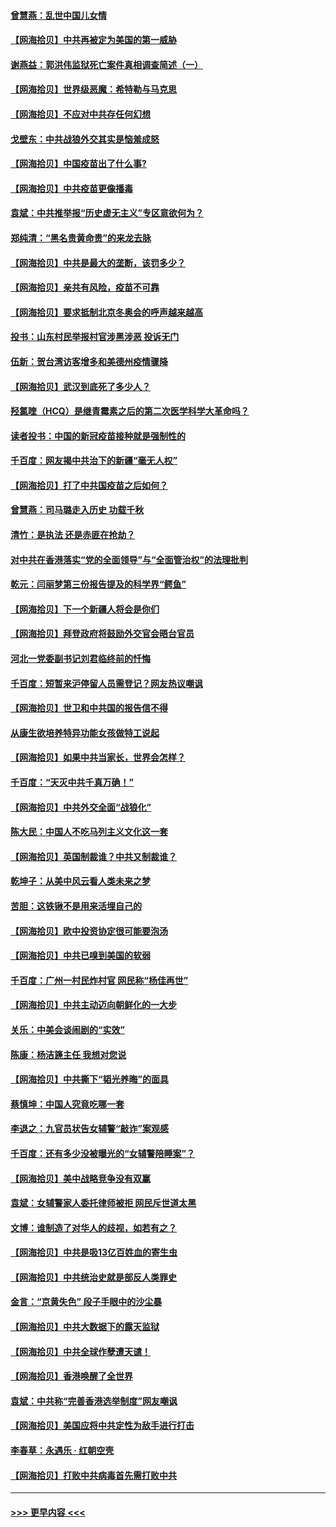 #### [曾慧燕：乱世中国儿女情](../pages/nsc993/n12887931.md?t=04190851) 
#### [【网海拾贝】中共再被定为美国的第一威胁](../pages/nsc993/n12887580.md?t=04190851) 
#### [谢燕益：郭洪伟监狱死亡案件真相调查简述（一）](../pages/nsc993/n12885648.md?t=04190851) 
#### [【网海拾贝】世界级恶魔：希特勒与马克思](../pages/nsc993/n12884062.md?t=04190851) 
#### [【网海拾贝】不应对中共存任何幻想](../pages/nsc993/n12881460.md?t=04190851) 
#### [戈壁东：中共战狼外交其实是恼羞成怒](../pages/nsc993/n12880392.md?t=04190851) 
#### [【网海拾贝】中国疫苗出了什么事?](../pages/nsc993/n12879124.md?t=04190851) 
#### [【网海拾贝】中共疫苗更像播毒](../pages/nsc993/n12876631.md?t=04190851) 
#### [袁斌：中共推举报“历史虚无主义”专区意欲何为？](../pages/nsc993/n12876530.md?t=04190851) 
#### [郑纯清：“黑名贵黄命贵”的来龙去脉](../pages/nsc993/n12875589.md?t=04190851) 
#### [【网海拾贝】中共是最大的垄断，该罚多少？](../pages/nsc993/n12874006.md?t=04190851) 
#### [【网海拾贝】亲共有风险，疫苗不可靠](../pages/nsc993/n12872224.md?t=04190851) 
#### [【网海拾贝】要求抵制北京冬奥会的呼声越来越高](../pages/nsc993/n12868962.md?t=04190851) 
#### [投书：山东村民举报村官涉黑涉恶 投诉无门](../pages/nsc993/n12869726.md?t=04190851) 
#### [伍新：贺台湾访客增多和美德州疫情骤降](../pages/nsc993/n12865651.md?t=04190851) 
#### [【网海拾贝】武汉到底死了多少人？](../pages/nsc993/n12863707.md?t=04190851) 
#### [羟氯喹（HCQ）是继青霉素之后的第二次医学科学大革命吗？](../pages/nsc993/n12638564.md?t=04190851) 
#### [读者投书：中国的新冠疫苗接种就是强制性的](../pages/nsc993/n12859932.md?t=04190851) 
#### [千百度：网友揭中共治下的新疆“毫无人权”](../pages/nsc993/n12858385.md?t=04190851) 
#### [【网海拾贝】打了中共国疫苗之后如何？](../pages/nsc993/n12857866.md?t=04190851) 
#### [曾慧燕：司马璐走入历史 功载千秋](../pages/nsc993/n12856996.md?t=04190851) 
#### [清竹：是执法 还是赤匪在抢劫？](../pages/nsc993/n12856952.md?t=04190851) 
#### [对中共在香港落实“党的全面领导”与“全面管治权”的法理批判](../pages/nsc993/n12856929.md?t=04190851) 
#### [乾元：闫丽梦第三份报告提及的科学界“鳄鱼”](../pages/nsc993/n12855985.md?t=04190851) 
#### [【网海拾贝】下一个新疆人将会是你们](../pages/nsc993/n12855864.md?t=04190851) 
#### [【网海拾贝】拜登政府将鼓励外交官会晤台官员](../pages/nsc993/n12853615.md?t=04190851) 
#### [河北一党委副书记刘君临终前的忏悔](../pages/nsc993/n12849420.md?t=04190851) 
#### [千百度：短暂来沪停留人员需登记？网友热议嘲讽](../pages/nsc993/n12853497.md?t=04190851) 
#### [【网海拾贝】世卫和中共国的报告信不得](../pages/nsc993/n12850902.md?t=04190851) 
#### [从康生欲培养特异功能女孩做特工说起](../pages/nsc993/n12849289.md?t=04190851) 
#### [【网海拾贝】如果中共当家长，世界会怎样？](../pages/nsc993/n12848436.md?t=04190851) 
#### [千百度：“天灭中共千真万确！”](../pages/nsc993/n12845659.md?t=04190851) 
#### [【网海拾贝】中共外交全面“战狼化”](../pages/nsc993/n12845607.md?t=04190851) 
#### [陈大民：中国人不吃马列主义文化这一套](../pages/nsc993/n12842496.md?t=04190851) 
#### [【网海拾贝】英国制裁谁？中共又制裁谁？](../pages/nsc993/n12840909.md?t=04190851) 
#### [乾坤子：从美中风云看人类未来之梦](../pages/nsc993/n12840590.md?t=04190851) 
#### [苦胆：这铁锹不是用来活埋自己的](../pages/nsc993/n12839512.md?t=04190851) 
#### [【网海拾贝】欧中投资协定很可能要泡汤](../pages/nsc993/n12835122.md?t=04190851) 
#### [【网海拾贝】中共已嗅到美国的软弱](../pages/nsc993/n12832411.md?t=04190851) 
#### [千百度：广州一村民炸村官 网民称“杨佳再世”](../pages/nsc993/n12832380.md?t=04190851) 
#### [【网海拾贝】中共主动迈向朝鲜化的一大步](../pages/nsc993/n12829887.md?t=04190851) 
#### [关乐：中美会谈闹剧的“实效”](../pages/nsc993/n12826698.md?t=04190851) 
#### [陈康：杨洁篪主任  我想对您说](../pages/nsc993/n12826609.md?t=04190851) 
#### [【网海拾贝】中共撕下“韬光养晦”的面具](../pages/nsc993/n12826459.md?t=04190851) 
#### [蔡慎坤：中国人究竟吃哪一套](../pages/nsc993/n12826010.md?t=04190851) 
#### [李退之：九官员状告女辅警“敲诈”案观感](../pages/nsc993/n12823984.md?t=04190851) 
#### [千百度：还有多少没被曝光的“女辅警陪睡案”？](../pages/nsc993/n12822136.md?t=04190851) 
#### [【网海拾贝】美中战略竞争没有双赢](../pages/nsc993/n12822105.md?t=04190851) 
#### [袁斌：女辅警家人委托律师被拒 网民斥世道太黑](../pages/nsc993/n12822004.md?t=04190851) 
#### [文博：谁制造了对华人的歧视，如若有之？](../pages/nsc993/n12821635.md?t=04190851) 
#### [【网海拾贝】中共是吸13亿百姓血的寄生虫](../pages/nsc993/n12819191.md?t=04190851) 
#### [【网海拾贝】中共统治史就是部反人类罪史](../pages/nsc993/n12816738.md?t=04190851) 
#### [金言：“京黄失色” 段子手眼中的沙尘暴](../pages/nsc993/n12815700.md?t=04190851) 
#### [【网海拾贝】中共大数据下的露天监狱](../pages/nsc993/n12811075.md?t=04190851) 
#### [【网海拾贝】中共全球作孽遭天谴！](../pages/nsc993/n12810258.md?t=04190851) 
#### [【网海拾贝】香港唤醒了全世界](../pages/nsc993/n12809100.md?t=04190851) 
#### [袁斌：中共称“完善香港选举制度”网友嘲讽](../pages/nsc993/n12808994.md?t=04190851) 
#### [【网海拾贝】美国应将中共定性为敌手进行打击](../pages/nsc993/n12806870.md?t=04190851) 
#### [李春草：永遇乐 · 红朝空壳](../pages/nsc993/n12805365.md?t=04190851) 
#### [【网海拾贝】打败中共病毒首先需打败中共](../pages/nsc993/n12803930.md?t=04190851) 

----
#### [ >>> 更早内容 <<< ](../indexes/nsc993-earlier.md)
